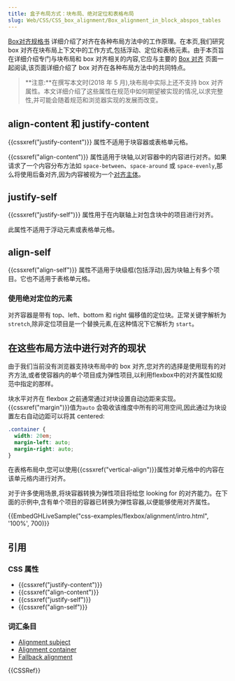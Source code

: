 ```yaml
---
title: 盒子布局方式：块布局、绝对定位和表格布局
slug: Web/CSS/CSS_box_alignment/Box_alignment_in_block_abspos_tables
---
```


[Box对齐规格书](/en-US/docs/Web/CSS/CSS_box_alignment) 详细介绍了对齐在各种布局方法中的工作原理。在本页,我们研究 box 对齐在块布局上下文中的工作方式,包括浮动、定位和表格元素。由于本页旨在详细介绍专门与块布局和 box 对齐相关的内容,它应与主要的 [Box 对齐](/en-US/docs/Web/CSS/CSS_box_alignment) 页面一起阅读,该页面详细介绍了 box 对齐在各种布局方法中的共同特点。

> **注意:**在撰写本文时(2018 年 5 月),块布局中实际上还不支持 box 对齐属性。本文详细介绍了这些属性在规范中如何期望被实现的情况,以求完整性,并可能会随着规范和浏览器实现的发展而改变。

## align-content 和 justify-content

{{cssxref("justify-content")}} 属性不适用于块容器或表格单元格。

{{cssxref("align-content")}} 属性适用于块轴,以对容器中的内容进行对齐。如果请求了一个内容分布方法如 `space-between`、`space-around` 或 `space-evenly`,那么将使用后备对齐,因为内容被视为一个[对齐主体](/zh-CN/docs/Glossary/Alignment_Subject)。


## justify-self

{{cssxref("justify-self")}} 属性用于在内联轴上对包含块中的项目进行对齐。

此属性不适用于浮动元素或表格单元格。

## align-self

{{cssxref("align-self")}} 属性不适用于块级框(包括浮动),因为块轴上有多个项目。它也不适用于表格单元格。

### 使用绝对定位的元素

对齐容器是带有 top、left、bottom 和 right 偏移值的定位块。正常关键字解析为 `stretch`,除非定位项目是一个替换元素,在这种情况下它解析为 `start`。

## 在这些布局方法中进行对齐的现状

由于我们当前没有浏览器支持块布局中的 box 对齐,您对齐的选择是使用现有的对齐方法,或者使容器内的单个项目成为弹性项目,以利用flexbox中的对齐属性如规范中指定的那样。

块水平对齐在 flexbox 之前通常通过对块设置自动边距来实现。{{cssxref("margin")}}值为`auto` 会吸收该维度中所有的可用空间,因此通过为块设置左右自动边距可以将其 centered:

```css
.container {
  width: 20em;
  margin-left: auto;
  margin-right: auto;
}
```

在表格布局中,您可以使用{{cssxref("vertical-align")}}属性对单元格中的内容在该单元格内进行对齐。

对于许多使用场景,将块容器转换为弹性项目将给您 looking for 的对齐能力。在下面的示例中,含有单个项目的容器已转换为弹性容器,以便能够使用对齐属性。

{{EmbedGHLiveSample("css-examples/flexbox/alignment/intro.html", '100%', 700)}}

## 引用

### CSS 属性

- {{cssxref("justify-content")}}
- {{cssxref("align-content")}}
- {{cssxref("justify-self")}}
- {{cssxref("align-self")}}

### 词汇条目

- [Alignment subject](/en-US/docs/Glossary/Alignment_Subject)
- [Alignment container](/en-US/docs/Glossary/Alignment_Container)
- [Fallback alignment](/en-US/docs/Glossary/Fallback_Alignment)

{{CSSRef}}